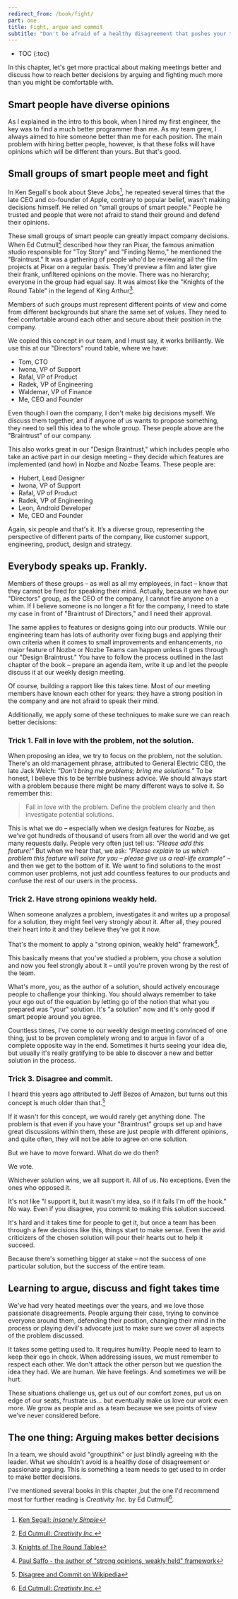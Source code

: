 ```yaml
---
redirect_from: /book/fight/
part: one
title: Fight, argue and commit
subtitle: "Don't be afraid of a healthy disagreement that pushes your team forward!"
---
```


* TOC
{:toc}

In this chapter, let's get more practical about making meetings better and discuss how to reach better decisions by arguing and fighting much more than you might be comfortable with.

## Smart people have diverse opinions

As I explained in the intro to this book, when I hired my first engineer, the key was to find a much better programmer than me. As my team grew, I always aimed to hire someone better than me for each position. The main problem with hiring better people, however, is that these folks will have opinions which will be different than yours. But that's good.

## Small groups of smart people meet and fight

In Ken Segall's book about Steve Jobs[^1], he repeated several times that the late CEO and co-founder of Apple, contrary to popular belief, wasn't making decisions himself. He relied on "small groups of smart people." People he trusted and people that were not afraid to stand their ground and defend their opinions.

These small groups of smart people can greatly impact company decisions. When Ed Cutmull[^2] described how they ran Pixar, the famous animation studio responsible for "Toy Story" and "Finding Nemo," he mentioned the "Braintrust." It was a gathering of people who'd be reviewing all the film projects at Pixar on a regular basis. They'd preview a film and later give their frank, unfiltered opinions on the movie. There was no hierarchy; everyone in the group had equal say. It was almost like the "Knights of the Round Table" in the legend of King Arthur[^3].

Members of such groups must represent different points of view and come from different backgrounds but share the same set of values. They need to feel comfortable around each other and secure about their position in the company.

We copied this concept in our team, and I must say, it works brilliantly. We use this at our "Directors" round table, where we have:

* Tom, CTO
* Iwona, VP of Support
* Rafal, VP of Product
* Radek, VP of Engineering
* Waldemar, VP of Finance
* Me, CEO and Founder

Even though I own the company, I don't make big decisions myself. We discuss them together, and if anyone of us wants to propose something, they need to sell this idea to the whole group. These people above are the "Braintrust" of our company.

This also works great in our "Design Braintrust," which includes people who take an active part in our design meeting – they decide which features are implemented (and how) in Nozbe and Nozbe Teams. These people are:

* Hubert, Lead Designer
* Iwona, VP of Support
* Rafal, VP of Product
* Radek, VP of Engineering
* Leon, Android Developer
* Me, CEO and Founder

Again, six people and that's it. It’s a diverse group, representing the perspective of different parts of the company, like customer support, engineering, product, design and strategy.


## Everybody speaks up. Frankly.

Members of these groups – as well as all my employees, in fact – know that they cannot be fired for speaking their mind. Actually, because we have our "Directors" group, as the CEO of the company, I cannot fire anyone on a whim. If I believe someone is no longer a fit for the company, I need to state my case in front of "Braintrust of Directors," and I need their approval.

The same applies to features or designs going into our products. While our engineering team has lots of authority over fixing bugs and applying their own criteria when it comes to small improvements and enhancements, no major feature of Nozbe or Nozbe Teams can happen unless it goes through our "Design Braintrust." You have to follow the process outlined in the last chapter of the book – prepare an agenda item, write it up and let the people discuss it at our weekly design meeting.

Of course, building a rapport like this takes time. Most of our meeting members have known each other for years: they have a strong position in the company and are not afraid to speak their mind.

Additionally, we apply some of these techniques to make sure we can reach better decisions:

### Trick 1. Fall in love with the problem, not the solution.

When proposing an idea, we try to focus on the problem, not the solution. There's an old management phrase, attributed to General Electric CEO, the late Jack Welch: *"Don't bring me problems; bring me solutions."* To be honest, I believe this to be terrible business advice. We should always start with a problem because there might be many different ways to solve it. So remember this:

> Fall in love with the problem. Define the problem clearly and then investigate potential solutions.

This is what we do – especially when we design features for Nozbe, as we've got hundreds of thousand of users from all over the world and we get many requests daily. People very often just tell us: *"Please add this feature!"* But when we hear that, we ask: *"Please explain to us which problem this feature will solve for you – please give us a real-life example"* – and then we get to the bottom of it. We want to find solutions to the most common user problems, not just add countless features to our products and confuse the rest of our users in the process.

### Trick 2. Have strong opinions weakly held.

When someone analyzes a problem, investigates it and writes up a proposal for a solution, they might feel very strongly about it. After all, they poured their heart into it and they believe they've got it now.

That's the moment to apply a "strong opinion, weakly held" framework[^4].

This basically means that you've studied a problem, you chose a solution and now you feel strongly about it – until you're proven wrong by the rest of the team.

What's more, you, as the author of a solution, should actively encourage people to challenge your thinking. You should always remember to take your ego out of the equation by letting go of the notion that what you prepared was "your" solution. It's "a solution" now and it's only good if smart people around you agree.

Countless times, I've come to our weekly design meeting convinced of one thing, just to be proven completely wrong and to argue in favor of a complete opposite way in the end. Sometimes it hurts seeing your idea die, but usually it's really gratifying to be able to discover a new and better solution in the process.

### Trick 3. Disagree and commit.

I heard this years ago attributed to Jeff Bezos of Amazon, but turns out this concept is much older than that.[^5]

If it wasn't for this concept, we would rarely get anything done. The problem is that even if you have your "Braintrust" groups set up and have great discussions within them, these are just people with different opinions, and quite often, they will not be able to agree on one solution.

But we have to move forward. What do we do then?

We vote.

Whichever solution wins, we all support it. All of us. No exceptions. Even the ones who opposed it.

It's not like "I support it, but it wasn't my idea, so if it fails I'm off the hook." No way. Even if you disagree, you commit to making this solution succeed.

It's hard and it takes time for people to get it, but once a team has been through a few decisions like this, things start to make sense. Even the avid criticizers of the chosen solution will pour their hearts out to help it succeed.

Because there's something bigger at stake – not the success of one particular solution, but the success of the entire team.

## Learning to argue, discuss and fight takes time

We've had very heated meetings over the years, and we love those passionate disagreements. People arguing their case, trying to convince everyone around them, defending their position, changing their mind in the process or playing devil's advocate just to make sure we cover all aspects of the problem discussed.

It takes some getting used to. It requires humility. People need to learn to keep their ego in check. When addressing issues, we must remember to respect each other. We don't attack the other person but we question the idea they had. We are human. We have feelings. And sometimes we will be hurt.

These situations challenge us, get us out of our comfort zones, put us on edge of our seats, frustrate us… but eventually make us love our work even more. We grow as people and as a team because we see points of view we've never considered before.

## The one thing: Arguing makes better decisions

In a team, we should avoid "groupthink" or just blindly agreeing with the leader. What we shouldn't avoid is a healthy dose of disagreement or passionate arguing. This is something a team needs to get used to in order to make better decisions.

I've mentioned several books in this chapter ,but the one I'd recommend most for further reading is *Creativity Inc.* by Ed Cutmull[^2].

[^1]: [Ken Segall: *Insanely Simple*](https://kensegall.com/books/)

[^2]: [Ed Cutmull: *Creativity Inc.*](https://www.creativityincbook.com)

[^3]: [Knights of The Round Table](https://en.wikipedia.org/wiki/Knights_of_the_Round_Table)

[^4]: [Paul Saffo - the author of "strong opinions, weakly held" framework](http://www.saffo.com/about-paul-saffo/)

[^5]: [Disagree and Commit on Wikipedia](https://en.wikipedia.org/wiki/Disagree_and_commit)
